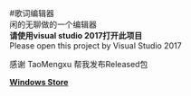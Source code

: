 #歌词编辑器  
闲的无聊做的一个编辑器  
**请使用visual studio 2017打开此项目**  
Please open this project by Visual Studio 2017  
  
感谢 TaoMengxu 帮我发布Released包  
  
**[Windows Store](https://www.microsoft.com/store/apps/9mx4frgq4rqs)**